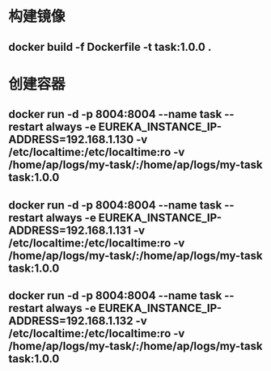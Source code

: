 # 构建镜像
## docker build -f Dockerfile -t task:1.0.0 .
# 创建容器
## docker run -d -p 8004:8004 --name task --restart always -e EUREKA_INSTANCE_IP-ADDRESS=192.168.1.130 -v /etc/localtime:/etc/localtime:ro -v /home/ap/logs/my-task/:/home/ap/logs/my-task task:1.0.0
## docker run -d -p 8004:8004 --name task --restart always -e EUREKA_INSTANCE_IP-ADDRESS=192.168.1.131 -v /etc/localtime:/etc/localtime:ro -v /home/ap/logs/my-task/:/home/ap/logs/my-task task:1.0.0
## docker run -d -p 8004:8004 --name task --restart always -e EUREKA_INSTANCE_IP-ADDRESS=192.168.1.132 -v /etc/localtime:/etc/localtime:ro -v /home/ap/logs/my-task/:/home/ap/logs/my-task task:1.0.0
